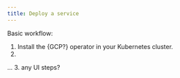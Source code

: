 ```yaml
---
title: Deploy a service
---
```


Basic workflow:
1. Install the {GCP?} operator in your Kubernetes cluster.
2.
...
3. any UI steps?
